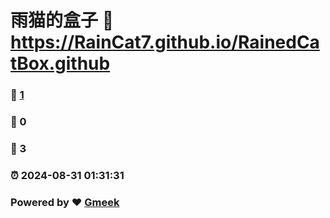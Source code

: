 # 雨猫的盒子 :link: https://RainCat7.github.io/RainedCatBox.github 
### :page_facing_up: [1](https://RainCat7.github.io/RainedCatBox.github/tag.html) 
### :speech_balloon: 0 
### :hibiscus: 3 
### :alarm_clock: 2024-08-31 01:31:31 
### Powered by :heart: [Gmeek](https://github.com/Meekdai/Gmeek)
